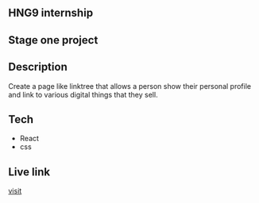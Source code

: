 ## HNG9 internship

## Stage one project

## Description
Create a page like linktree that allows a person show their personal profile and link to various digital things that they sell.

## Tech
- React
- css

## Live link
[visit](https://abelotegola-hng9profileproject.netlify.app/)